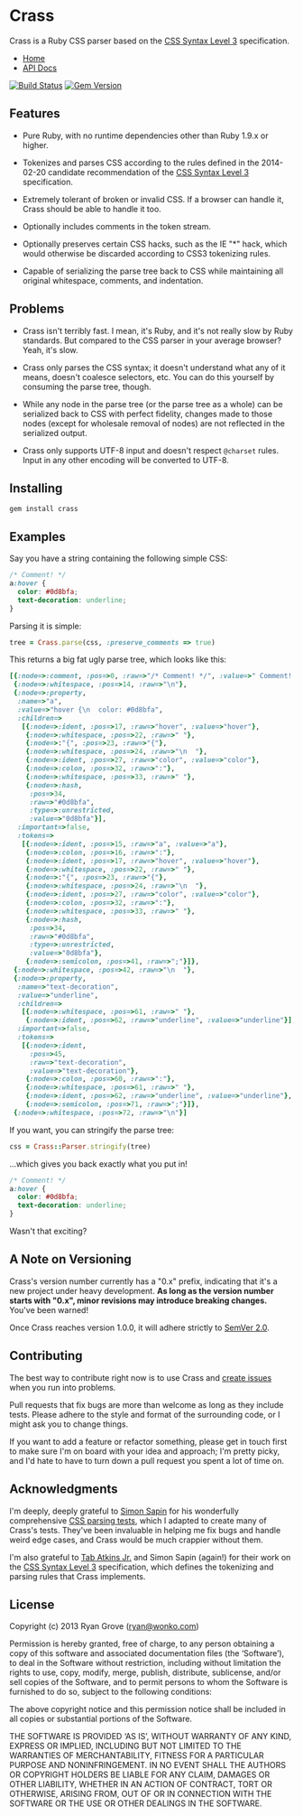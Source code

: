 Crass
=====

Crass is a Ruby CSS parser based on the [CSS Syntax Level 3][css] specification.

* [Home](https://github.com/rgrove/crass/)
* [API Docs](http://rubydoc.info/github/rgrove/crass/master)

[![Build Status](https://travis-ci.org/rgrove/crass.png?branch=master)](https://travis-ci.org/rgrove/crass?branch=master)
[![Gem Version](https://badge.fury.io/rb/crass.png)](http://badge.fury.io/rb/crass)

Features
--------

* Pure Ruby, with no runtime dependencies other than Ruby 1.9.x or higher.

* Tokenizes and parses CSS according to the rules defined in the 2014-02-20
  candidate recommendation of the [CSS Syntax Level 3][css] specification.

* Extremely tolerant of broken or invalid CSS. If a browser can handle it, Crass
  should be able to handle it too.

* Optionally includes comments in the token stream.

* Optionally preserves certain CSS hacks, such as the IE "*" hack, which would
  otherwise be discarded according to CSS3 tokenizing rules.

* Capable of serializing the parse tree back to CSS while maintaining all
  original whitespace, comments, and indentation.

[css]: http://www.w3.org/TR/2014/CR-css-syntax-3-20140220/

Problems
--------

* Crass isn't terribly fast. I mean, it's Ruby, and it's not really slow by Ruby
  standards. But compared to the CSS parser in your average browser? Yeah, it's
  slow.

* Crass only parses the CSS syntax; it doesn't understand what any of it means,
  doesn't coalesce selectors, etc. You can do this yourself by consuming the
  parse tree, though.

* While any node in the parse tree (or the parse tree as a whole) can be
  serialized back to CSS with perfect fidelity, changes made to those nodes
  (except for wholesale removal of nodes) are not reflected in the serialized
  output.

* Crass only supports UTF-8 input and doesn't respect `@charset` rules. Input in
  any other encoding will be converted to UTF-8.

Installing
----------

```
gem install crass
```

Examples
--------

Say you have a string containing the following simple CSS:

```css
/* Comment! */
a:hover {
  color: #0d8bfa;
  text-decoration: underline;
}
```

Parsing it is simple:

```ruby
tree = Crass.parse(css, :preserve_comments => true)
```

This returns a big fat ugly parse tree, which looks like this:

```ruby
[{:node=>:comment, :pos=>0, :raw=>"/* Comment! */", :value=>" Comment! "},
 {:node=>:whitespace, :pos=>14, :raw=>"\n"},
 {:node=>:property,
  :name=>"a",
  :value=>"hover {\n  color: #0d8bfa",
  :children=>
   [{:node=>:ident, :pos=>17, :raw=>"hover", :value=>"hover"},
    {:node=>:whitespace, :pos=>22, :raw=>" "},
    {:node=>:"{", :pos=>23, :raw=>"{"},
    {:node=>:whitespace, :pos=>24, :raw=>"\n  "},
    {:node=>:ident, :pos=>27, :raw=>"color", :value=>"color"},
    {:node=>:colon, :pos=>32, :raw=>":"},
    {:node=>:whitespace, :pos=>33, :raw=>" "},
    {:node=>:hash,
     :pos=>34,
     :raw=>"#0d8bfa",
     :type=>:unrestricted,
     :value=>"0d8bfa"}],
  :important=>false,
  :tokens=>
   [{:node=>:ident, :pos=>15, :raw=>"a", :value=>"a"},
    {:node=>:colon, :pos=>16, :raw=>":"},
    {:node=>:ident, :pos=>17, :raw=>"hover", :value=>"hover"},
    {:node=>:whitespace, :pos=>22, :raw=>" "},
    {:node=>:"{", :pos=>23, :raw=>"{"},
    {:node=>:whitespace, :pos=>24, :raw=>"\n  "},
    {:node=>:ident, :pos=>27, :raw=>"color", :value=>"color"},
    {:node=>:colon, :pos=>32, :raw=>":"},
    {:node=>:whitespace, :pos=>33, :raw=>" "},
    {:node=>:hash,
     :pos=>34,
     :raw=>"#0d8bfa",
     :type=>:unrestricted,
     :value=>"0d8bfa"},
    {:node=>:semicolon, :pos=>41, :raw=>";"}]},
 {:node=>:whitespace, :pos=>42, :raw=>"\n  "},
 {:node=>:property,
  :name=>"text-decoration",
  :value=>"underline",
  :children=>
   [{:node=>:whitespace, :pos=>61, :raw=>" "},
    {:node=>:ident, :pos=>62, :raw=>"underline", :value=>"underline"}],
  :important=>false,
  :tokens=>
   [{:node=>:ident,
     :pos=>45,
     :raw=>"text-decoration",
     :value=>"text-decoration"},
    {:node=>:colon, :pos=>60, :raw=>":"},
    {:node=>:whitespace, :pos=>61, :raw=>" "},
    {:node=>:ident, :pos=>62, :raw=>"underline", :value=>"underline"},
    {:node=>:semicolon, :pos=>71, :raw=>";"}]},
 {:node=>:whitespace, :pos=>72, :raw=>"\n"}]
```

If you want, you can stringify the parse tree:

```ruby
css = Crass::Parser.stringify(tree)
```

...which gives you back exactly what you put in!

```css
/* Comment! */
a:hover {
  color: #0d8bfa;
  text-decoration: underline;
}
```

Wasn't that exciting?

A Note on Versioning
--------------------

Crass's version number currently has a "0.x" prefix, indicating that it's a new
project under heavy development. **As long as the version number starts with
"0.x", minor revisions may introduce breaking changes.** You've been warned!

Once Crass reaches version 1.0.0, it will adhere strictly to
[SemVer 2.0][semver].

[semver]:http://semver.org/spec/v2.0.0.html

Contributing
------------

The best way to contribute right now is to use Crass and [create issues][issue]
when you run into problems.

Pull requests that fix bugs are more than welcome as long as they include tests.
Please adhere to the style and format of the surrounding code, or I might ask
you to change things.

If you want to add a feature or refactor something, please get in touch first to
make sure I'm on board with your idea and approach; I'm pretty picky, and I'd
hate to have to turn down a pull request you spent a lot of time on.

[issue]: https://github.com/rgrove/crass/issues/new

Acknowledgments
---------------

I'm deeply, deeply grateful to [Simon Sapin][simon] for his wonderfully
comprehensive [CSS parsing tests][css-tests], which I adapted to create many of
Crass's tests. They've been invaluable in helping me fix bugs and handle weird
edge cases, and Crass would be much crappier without them.

I'm also grateful to [Tab Atkins Jr.][tab] and Simon Sapin (again!) for their
work on the [CSS Syntax Level 3][spec] specification, which defines the
tokenizing and parsing rules that Crass implements.

[css-tests]:https://github.com/SimonSapin/css-parsing-tests/
[simon]:http://exyr.org/about/
[spec]:http://www.w3.org/TR/css-syntax-3/
[tab]:http://www.xanthir.com/contact/

License
-------

Copyright (c) 2013 Ryan Grove (ryan@wonko.com)

Permission is hereby granted, free of charge, to any person obtaining a copy of
this software and associated documentation files (the ‘Software’), to deal in
the Software without restriction, including without limitation the rights to
use, copy, modify, merge, publish, distribute, sublicense, and/or sell copies of
the Software, and to permit persons to whom the Software is furnished to do so,
subject to the following conditions:

The above copyright notice and this permission notice shall be included in all
copies or substantial portions of the Software.

THE SOFTWARE IS PROVIDED ‘AS IS’, WITHOUT WARRANTY OF ANY KIND, EXPRESS OR
IMPLIED, INCLUDING BUT NOT LIMITED TO THE WARRANTIES OF MERCHANTABILITY, FITNESS
FOR A PARTICULAR PURPOSE AND NONINFRINGEMENT. IN NO EVENT SHALL THE AUTHORS OR
COPYRIGHT HOLDERS BE LIABLE FOR ANY CLAIM, DAMAGES OR OTHER LIABILITY, WHETHER
IN AN ACTION OF CONTRACT, TORT OR OTHERWISE, ARISING FROM, OUT OF OR IN
CONNECTION WITH THE SOFTWARE OR THE USE OR OTHER DEALINGS IN THE SOFTWARE.
